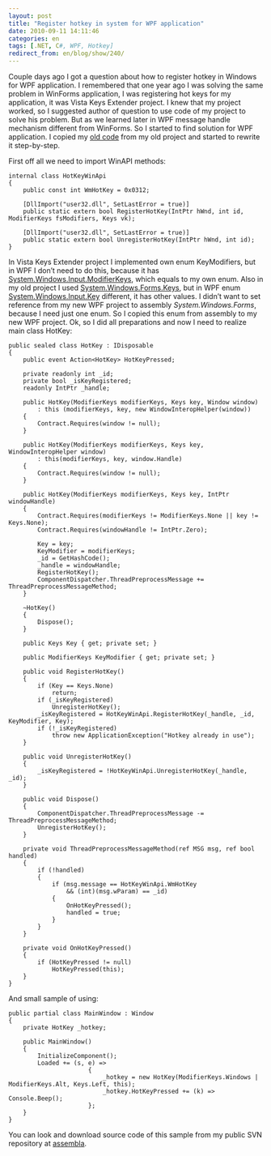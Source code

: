 ```yaml
---
layout: post
title: "Register hotkey in system for WPF application"
date: 2010-09-11 14:11:46
categories: en
tags: [.NET, C#, WPF, Hotkey]
redirect_from: en/blog/show/240/
---
```

<p>Couple days ago I got a question about how to register hotkey in Windows for WPF application. I remembered that one year ago I was solving the same problem in WinForms application, I was registering hot keys for my application, it was Vista Keys Extender project. I knew that my project worked, so I suggested author of question to use code of my project to solve his problem. But as we learned later in WPF message handle mechanism different from WinForms. So I started to find solution for WPF application. I copied my <a href="http://keysextender.codeplex.com/SourceControl/changeset/view/51053#330409">old code</a> from my old project and started to rewrite it step-by-step.</p>    <p>First off all we need to import WinAPI methods:</p>  

```
internal class HotKeyWinApi
{
    public const int WmHotKey = 0x0312;
 
    [DllImport("user32.dll", SetLastError = true)]
    public static extern bool RegisterHotKey(IntPtr hWnd, int id, ModifierKeys fsModifiers, Keys vk);
 
    [DllImport("user32.dll", SetLastError = true)]
    public static extern bool UnregisterHotKey(IntPtr hWnd, int id);
}
```

<p>In Vista Keys Extender project I implemented own enum KeyModifiers, but in WPF I don’t need to do this, because it has <a href="http://msdn.microsoft.com/en-us/library/system.windows.input.modifierkeys.aspx">System.Windows.Input.ModifierKeys</a>, which equals to my own enum. Also in my old project I used <a href="http://msdn.microsoft.com/en-us/library/system.windows.forms.keys.aspx">System.Windows.Forms.Keys</a>, but in WPF enum <a href="http://msdn.microsoft.com/en-us/library/system.windows.input.key.aspx">System.Windows.Input.Key</a> different, it has other values. I didn’t want to set reference from my new WPF project to assembly <em>System.Windows.Forms</em>, because I need just one enum. So I copied this enum from assembly to my new WPF project. Ok, so I did all preparations and now I need to realize main class HotKey:</p>

```
public sealed class HotKey : IDisposable
{
    public event Action<HotKey> HotKeyPressed;
 
    private readonly int _id;
    private bool _isKeyRegistered;
    readonly IntPtr _handle;
 
    public HotKey(ModifierKeys modifierKeys, Keys key, Window window)
        : this (modifierKeys, key, new WindowInteropHelper(window))
    {
        Contract.Requires(window != null);
    }
 
    public HotKey(ModifierKeys modifierKeys, Keys key, WindowInteropHelper window)
        : this(modifierKeys, key, window.Handle)
    {
        Contract.Requires(window != null);
    }
 
    public HotKey(ModifierKeys modifierKeys, Keys key, IntPtr windowHandle)
    {
        Contract.Requires(modifierKeys != ModifierKeys.None || key != Keys.None);
        Contract.Requires(windowHandle != IntPtr.Zero);
 
        Key = key;
        KeyModifier = modifierKeys;
        _id = GetHashCode();
        _handle = windowHandle;
        RegisterHotKey();
        ComponentDispatcher.ThreadPreprocessMessage += ThreadPreprocessMessageMethod;
    }
 
    ~HotKey()
    {
        Dispose();
    }
 
    public Keys Key { get; private set; }
 
    public ModifierKeys KeyModifier { get; private set; }
 
    public void RegisterHotKey()
    {
        if (Key == Keys.None)
            return;
        if (_isKeyRegistered)
            UnregisterHotKey();
        _isKeyRegistered = HotKeyWinApi.RegisterHotKey(_handle, _id, KeyModifier, Key);
        if (!_isKeyRegistered)
            throw new ApplicationException("Hotkey already in use");
    }
 
    public void UnregisterHotKey()
    {
        _isKeyRegistered = !HotKeyWinApi.UnregisterHotKey(_handle, _id);
    }
 
    public void Dispose()
    {
        ComponentDispatcher.ThreadPreprocessMessage -= ThreadPreprocessMessageMethod;
        UnregisterHotKey();
    }
 
    private void ThreadPreprocessMessageMethod(ref MSG msg, ref bool handled)
    {
        if (!handled)
        {
            if (msg.message == HotKeyWinApi.WmHotKey
                && (int)(msg.wParam) == _id)
            {
                OnHotKeyPressed();
                handled = true;
            }
        }
    }
 
    private void OnHotKeyPressed()
    {
        if (HotKeyPressed != null)
            HotKeyPressed(this);
    }
}
```

<p>And small sample of using:</p>

```
public partial class MainWindow : Window
{
    private HotKey _hotkey;
 
    public MainWindow()
    {
        InitializeComponent();
        Loaded += (s, e) =>
                      {
                          _hotkey = new HotKey(ModifierKeys.Windows | ModifierKeys.Alt, Keys.Left, this);
                          _hotkey.HotKeyPressed += (k) => Console.Beep();
                      };
    }
}
```

<p>You can look and download source code of this sample from my public SVN repository at <a href="https://www.assembla.com/code/outcoldman_p/subversion/nodes/BlogProjects/WpfApplicationHotKey">assembla</a>.</p>
